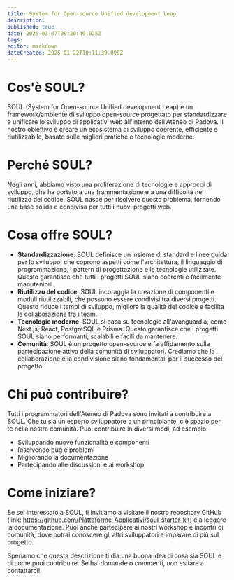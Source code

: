```yaml
---
title: System for Open-source Unified development Leap
description: 
published: true
date: 2025-03-07T09:20:49.035Z
tags: 
editor: markdown
dateCreated: 2025-01-22T10:11:39.098Z
---
```


# Cos'è SOUL?

SOUL (System for Open-source Unified development Leap) è un framework/ambiente di sviluppo open-source progettato per standardizzare e unificare lo sviluppo di applicativi web all'interno dell'Ateneo di Padova. Il nostro obiettivo è creare un ecosistema di sviluppo coerente, efficiente e riutilizzabile, basato sulle migliori pratiche e tecnologie moderne.

# Perché SOUL?

Negli anni, abbiamo visto una proliferazione di tecnologie e approcci di sviluppo, che ha portato a una frammentazione e a una difficoltà nel riutilizzo del codice. SOUL nasce per risolvere questo problema, fornendo una base solida e condivisa per tutti i nuovi progetti web.

# Cosa offre SOUL?

* **Standardizzazione**: SOUL definisce un insieme di standard e linee guida per lo sviluppo, che coprono aspetti come l'architettura, il linguaggio di programmazione, i pattern di progettazione e le tecnologie utilizzate. Questo garantisce che tutti i progetti SOUL siano coerenti e facilmente manutenibili.
* **Riutilizzo del codice**: SOUL incoraggia la creazione di componenti e moduli riutilizzabili, che possono essere condivisi tra diversi progetti. Questo riduce i tempi di sviluppo, migliora la qualità del codice e facilita la collaborazione tra i team.
* **Tecnologie moderne**: SOUL si basa su tecnologie all'avanguardia, come Next.js, React, PostgreSQL e Prisma. Questo garantisce che i progetti SOUL siano performanti, scalabili e facili da mantenere.
* **Comunità**: SOUL è un progetto open-source e fa affidamento sulla partecipazione attiva della comunità di sviluppatori. Crediamo che la collaborazione e la condivisione siano fondamentali per il successo del progetto.

# Chi può contribuire?

Tutti i programmatori dell'Ateneo di Padova sono invitati a contribuire a SOUL. Che tu sia un esperto sviluppatore o un principiante, c'è spazio per te nella nostra comunità. Puoi contribuire in diversi modi, ad esempio:

* Sviluppando nuove funzionalità e componenti
* Risolvendo bug e problemi
* Migliorando la documentazione
* Partecipando alle discussioni e ai workshop

# Come iniziare?

Se sei interessato a SOUL, ti invitiamo a visitare il nostro repository GitHub (link: https://github.com/Piattaforme-Applicativi/soul-starter-kit) e a leggere la documentazione. Puoi anche partecipare ai nostri workshop e incontri di comunità, dove potrai conoscere gli altri sviluppatori e imparare di più sul progetto.

Speriamo che questa descrizione ti dia una buona idea di cosa sia SOUL e di come puoi contribuire. Se hai domande o commenti, non esitare a contattarci!
